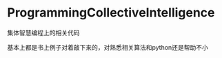 ProgrammingCollectiveIntelligence
=================================

集体智慧编程上的相关代码

基本上都是书上例子对着敲下来的，对熟悉相关算法和python还是帮助不小
